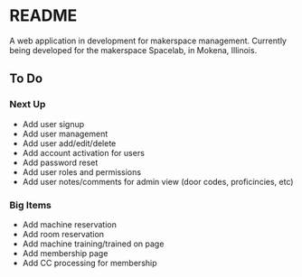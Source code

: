 # README

A web application in development for makerspace management. Currently being developed for the makerspace Spacelab, in Mokena, Illinois.

## To Do

### Next Up
* Add user signup
* Add user management
* Add user add/edit/delete
* Add account activation for users
* Add password reset
* Add user roles and permissions
* Add user notes/comments for admin view (door codes, proficincies, etc)

### Big Items
* Add machine reservation
* Add room reservation
* Add machine training/trained on page
* Add membership page
* Add CC processing for membership